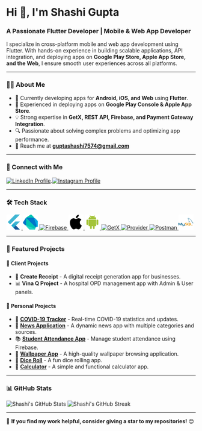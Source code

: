<h1 align="left">Hi 👋, I'm Shashi Gupta</h1>
<h3 align="left">A Passionate Flutter Developer | Mobile & Web App Developer</h3>

<p align="left">
  I specialize in cross-platform mobile and web app development using Flutter. With hands-on experience in building scalable applications, API integration, and deploying apps on <b>Google Play Store, Apple App Store, and the Web</b>, I ensure smooth user experiences across all platforms.
</p>

---

### 👨‍💻 About Me
- 🚀 Currently developing apps for <b>Android, iOS, and Web</b> using <b>Flutter</b>.
- 📱 Experienced in deploying apps on <b>Google Play Console & Apple App Store</b>.
- 💡 Strong expertise in <b>GetX, REST API, Firebase, and Payment Gateway Integration</b>.
- 🔍 Passionate about solving complex problems and optimizing app performance.
- 👯 Reach me at <b>guptashashi7574@gmail.com</b>

---

### 🔗 Connect with Me
<p align="left">
  <a href="https://www.linkedin.com/in/shashi-gupta-620680251/" target="_blank">
    <img align="center" src="https://raw.githubusercontent.com/rahuldkjain/github-profile-readme-generator/master/src/images/icons/Social/linked-in-alt.svg" alt="LinkedIn Profile" height="30" width="40" />
  </a>
  <a href="https://www.instagram.com/official___shashi/" target="_blank">
    <img align="center" src="https://raw.githubusercontent.com/rahuldkjain/github-profile-readme-generator/master/src/images/icons/Social/instagram.svg" alt="Instagram Profile" height="30" width="40" />
  </a>
</p>

---

### 🛠️ Tech Stack
<p align="left">
  <a href="https://flutter.dev/" target="_blank">
    <img src="https://raw.githubusercontent.com/devicons/devicon/master/icons/flutter/flutter-original.svg" alt="Flutter" width="40" height="40"/>
  </a> 
  <a href="https://dart.dev/" target="_blank">
    <img src="https://raw.githubusercontent.com/devicons/devicon/master/icons/dart/dart-original.svg" alt="Dart" width="40" height="40"/>
  </a> 
  <a href="https://firebase.google.com/" target="_blank">
    <img src="https://www.vectorlogo.zone/logos/firebase/firebase-icon.svg" alt="Firebase" width="40" height="40"/>
  </a> 
  <a href="https://developer.apple.com/" target="_blank">
    <img src="https://raw.githubusercontent.com/devicons/devicon/master/icons/apple/apple-original.svg" alt="iOS" width="40" height="40"/>
  </a> 
  <a href="https://developer.android.com/" target="_blank">
    <img src="https://raw.githubusercontent.com/devicons/devicon/master/icons/android/android-original.svg" alt="Android" width="40" height="40"/>
  </a> 
  <a href="https://pub.dev/packages/get" target="_blank">
    <img src="https://avatars.githubusercontent.com/u/42130300?s=200&v=4" alt="GetX" width="40" height="40"/>
  </a>
  <a href="https://pub.dev/packages/provider" target="_blank">
    <img src="https://developer.android.com/static/images/jetpack/jetpack-compose.svg" alt="Provider" width="40" height="40"/>
  </a> 
  <a href="https://postman.com" target="_blank">
    <img src="https://www.vectorlogo.zone/logos/getpostman/getpostman-icon.svg" alt="Postman" width="40" height="40"/>
  </a>
  <a href="https://www.mysql.com/" target="_blank">
    <img src="https://raw.githubusercontent.com/devicons/devicon/master/icons/mysql/mysql-original-wordmark.svg" alt="MySQL" width="40" height="40"/>
  </a>
</p>

---

### 🚀 Featured Projects

#### 🏢 **Client Projects**
- 📝 <b>Create Receipt</b> - A digital receipt generation app for businesses.
- 📊 <b>Vina Q Project</b> - A hospital OPD management app with Admin & User panels.

#### 📌 **Personal Projects**
- 🦠 <b>[COVID-19 Tracker](https://github.com/official-shashi/covid19-tracker)</b> - Real-time COVID-19 statistics and updates.
- 📰 <b>[News Application](https://github.com/official-shashi/news_app)</b> - A dynamic news app with multiple categories and sources.
- 📚 <b>[Student Attendance App](https://github.com/official-shashi/student-attendance)</b> - Manage student attendance using Firebase.
- 🎨 <b>[Wallpaper App](https://github.com/official-shashi/wallpaper_app)</b> - A high-quality wallpaper browsing application.
- 🎲 <b>[Dice Roll](https://github.com/official-shashi/dice_roll)</b> - A fun dice rolling app.
- 🫠 <b>[Calculator](https://github.com/official-shashi/calculator)</b> - A simple and functional calculator app.

---

### 📊 GitHub Stats
<p align="left">
  <img src="https://github-readme-stats.vercel.app/api?username=official-shashi&show_icons=true&theme=radical" alt="Shashi's GitHub Stats" height="150"/>
  <img src="https://github-readme-streak-stats.herokuapp.com/?user=official-shashi&theme=radical" alt="Shashi's GitHub Streak" height="150"/>
</p>

---

🌟 <b>If you find my work helpful, consider giving a star to my repositories!</b> 😊
